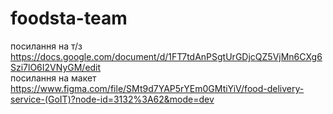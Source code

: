 # foodsta-team
посилання на т/з
https://docs.google.com/document/d/1FT7tdAnPSgtUrGDjcQZ5VjMn6CXg6Szi7lO6I2VNyGM/edit <br>
посилання на макет
https://www.figma.com/file/SMt9d7YAP5rYEm0GMtiYiV/food-delivery-service-(GoIT)?node-id=3132%3A62&mode=dev
